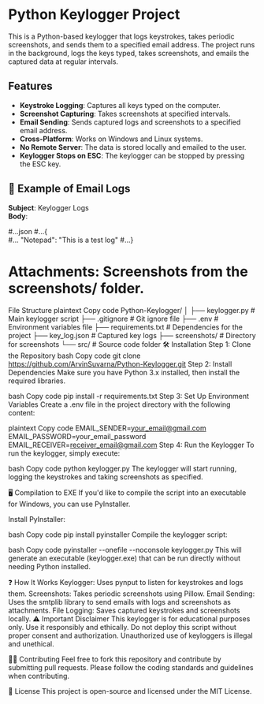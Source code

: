 # Python Keylogger Project

This is a Python-based keylogger that logs keystrokes, takes periodic screenshots, and sends them to a specified email address. The project runs in the background, logs the keys typed, takes screenshots, and emails the captured data at regular intervals.

## Features

- **Keystroke Logging**: Captures all keys typed on the computer.
- **Screenshot Capturing**: Takes screenshots at specified intervals.
- **Email Sending**: Sends captured logs and screenshots to a specified email address.
- **Cross-Platform**: Works on Windows and Linux systems.
- **No Remote Server**: The data is stored locally and emailed to the user.
- **Keylogger Stops on ESC**: The keylogger can be stopped by pressing the ESC key.

## 📧 Example of Email Logs

**Subject**: Keylogger Logs  
**Body**:

#...json
#...{   
#...  "Notepad": "This is a test log" 
#...}

# Attachments: Screenshots from the screenshots/ folder.

 File Structure
plaintext
Copy code
Python-Keylogger/
│
├── keylogger.py                # Main keylogger script
├── .gitignore                  # Git ignore file
├── .env                        # Environment variables file
├── requirements.txt            # Dependencies for the project
├── key_log.json                # Captured key logs
├── screenshots/                # Directory for screenshots
└── src/                        # Source code folder
🛠 Installation
Step 1: Clone the Repository
bash
Copy code
git clone https://github.com/ArvinSuvarna/Python-Keylogger.git
Step 2: Install Dependencies
Make sure you have Python 3.x installed, then install the required libraries.

bash
Copy code
pip install -r requirements.txt
Step 3: Set Up Environment Variables
Create a .env file in the project directory with the following content:

plaintext
Copy code
EMAIL_SENDER=your_email@gmail.com
EMAIL_PASSWORD=your_email_password
EMAIL_RECEIVER=receiver_email@gmail.com
Step 4: Run the Keylogger
To run the keylogger, simply execute:

bash
Copy code
python keylogger.py
The keylogger will start running, logging the keystrokes and taking screenshots as specified.

🖥 Compilation to EXE
If you'd like to compile the script into an executable for Windows, you can use PyInstaller.

Install PyInstaller:

bash
Copy code
pip install pyinstaller
Compile the keylogger script:

bash
Copy code
pyinstaller --onefile --noconsole keylogger.py
This will generate an executable (keylogger.exe) that can be run directly without needing Python installed.

❓ How It Works
Keylogger: Uses pynput to listen for keystrokes and logs them.
Screenshots: Takes periodic screenshots using Pillow.
Email Sending: Uses the smtplib library to send emails with logs and screenshots as attachments.
File Logging: Saves captured keystrokes and screenshots locally.
⚠️ Important Disclaimer
This keylogger is for educational purposes only. Use it responsibly and ethically. Do not deploy this script without proper consent and authorization. Unauthorized use of keyloggers is illegal and unethical.

🧑‍💻 Contributing
Feel free to fork this repository and contribute by submitting pull requests. Please follow the coding standards and guidelines when contributing.

📜 License
This project is open-source and licensed under the MIT License.
